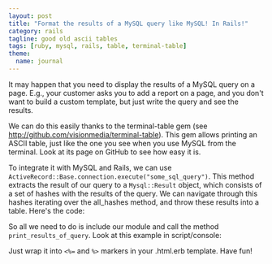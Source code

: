 ```yaml
---
layout: post
title: "Format the results of a MySQL query like MySQL! In Rails!"
category: rails
tagline: good old ascii tables
tags: [ruby, mysql, rails, table, terminal-table]
theme:
  name: journal
---
```


It may happen that you need to display the results of a MySQL query on a page. E.g., your customer asks you to add a report on a page, and you don't want to build a custom template, but just write the query and see the results.

We can do this easily thanks to the terminal-table gem (see <a href="http://github.com/visionmedia/terminal-table">http://github.com/visionmedia/terminal-table</a>). This gem allows printing an ASCII table, just like the one you see when you use MySQL from the terminal. Look at its page on GitHub to see how easy it is.

To integrate it with MySQL and Rails, we can use `ActiveRecord::Base.connection.execute("some_sql_query")`. This method extracts the result of our query to a `Mysql::Result` object, which consists of a set of hashes with the results of the query. We can navigate through this hashes iterating over the all_hashes method, and throw these results into a table. Here's the code:

<script src="https://gist.github.com/702423.js"> </script>

So all we need to do is include our module and call the method `print_results_of_query`. Look at this example in script/console:

<script src="https://gist.github.com/702418.js"> </script>

Just wrap it into `<%=` and `%>` markers in your .html.erb template. Have fun!
